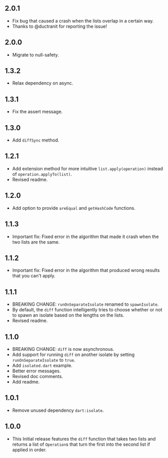 ## 2.0.1

* Fix bug that caused a crash when the lists overlap in a certain way.
* Thanks to @ductranit for reporting the issue!

## 2.0.0

* Migrate to null-safety.

## 1.3.2

* Relax dependency on async.

## 1.3.1

* Fix the assert message.

## 1.3.0

* Add `diffSync` method.

## 1.2.1

* Add extension method for more intuitive `list.apply(operation)` instead of `operation.applyTo(list)`.
* Revised readme.

## 1.2.0

* Add option to provide `areEqual` and `getHashCode` functions.

## 1.1.3

* Important fix: Fixed error in the algorithm that made it crash when the two lists are the same.

## 1.1.2

* Important fix: Fixed error in the algorithm that produced wrong results that you can't apply.

## 1.1.1

* BREAKING CHANGE: `runOnSeparateIsolate` renamed to `spawnIsolate`.
* By default, the `diff` function intelligently tries to choose whether or not to spawn an isolate based on the lengths on the lists.
* Revised readme.

## 1.1.0

* BREAKING CHANGE: `diff` is now asynchronous.
* Add support for running `diff` on another isolate by setting `runOnSeparateIsolate` to `true`.
* Add `isolated.dart` example.
* Better error messages.
* Revised doc comments.
* Add readme.

## 1.0.1

* Remove unused dependency `dart:isolate`.

## 1.0.0

* This Initial release features the `diff` function that takes two lists and returns a list of `Operation`s that turn the first into the second list if applied in order.
